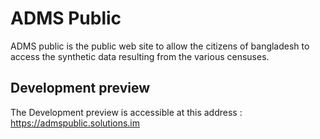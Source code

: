# ADMS Public

ADMS public is the public web site to allow the citizens of bangladesh to access the synthetic data resulting from the various censuses.

## Development preview
The Development preview is accessible at this address : https://admspublic.solutions.im
